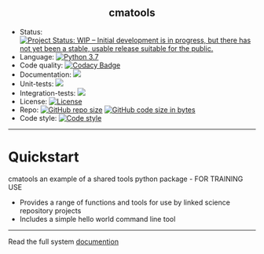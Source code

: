 <h2 align="center">cmatools</h2>

 - Status: [![Project Status: WIP – Initial development is in progress, but there has not yet been a stable, usable release suitable for the public.](https://www.repostatus.org/badges/latest/wip.svg)](https://www.repostatus.org/#wip)
- Language: [![Python 3.7](https://img.shields.io/badge/python-3.7-blue.svg)](https://www.python.org/downloads/release/python-370/)
- Code quality: [![Codacy Badge](https://api.codacy.com/project/badge/Grade/bc11e8877db94af394b794def1c4c585)](https://app.codacy.com/manual/jonathan.winn/cmatools?utm_source=github.com&utm_medium=referral&utm_content=jonathan-winn-geo/cmatools&utm_campaign=Badge_Grade_Dashboard)
- Documentation: ![](https://github.com/cma-open/cmatools/workflows/docs/badge.svg)
- Unit-tests: ![](https://github.com/jonathan-winn-geo/cmatools/workflows/unit-tests/badge.svg)
- Integration-tests: ![](https://github.com/jonathan-winn-geo/cmatools/workflows/unit-tests/badge.svg)
- License: [![License](https://img.shields.io/badge/License-BSD%203--Clause-blue.svg)](https://opensource.org/licenses/BSD-3-Clause)
- Repo: [![GitHub repo size](https://img.shields.io/github/repo-size/jonathan-winn-geo/cmatools)](https://github.com/repo-size/jonathan-winn-geo/cmatools) [![GitHub code size in bytes](https://img.shields.io/github/languages/code-size/jonathan-winn-geo/cmatools)](https://github.com/code-size/jonathan-winn-geo/cmatools)
- Code style: [![Code style](https://img.shields.io/badge/code%20style-black-000000.svg)](https://github.com/psf/black)

---


# Quickstart

cmatools an example of a shared tools python package - FOR TRAINING USE

- Provides a range of functions and tools for use by linked science repository projects
- Includes a simple hello world command line tool


--- 

Read the full system [documention](https://cma-open.github.io/cmatools/docs/build/index.html)
